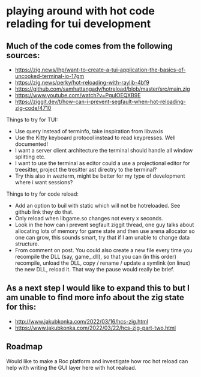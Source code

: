 # playing around with hot code relading for tui development

## Much of the code comes from the following sources:
  - https://zig.news/lhp/want-to-create-a-tui-application-the-basics-of-uncooked-terminal-io-17gm
  - https://zig.news/perky/hot-reloading-with-raylib-4bf9
  - https://github.com/samhattangady/hotreload/blob/master/src/main.zig
  - https://www.youtube.com/watch?v=PgulOEQXB9E
  - https://ziggit.dev/t/how-can-i-prevent-segfault-when-hot-reloading-zig-code/4710

Things to try for TUI:
 - Use query instead of terminfo, take inspiration from libvaxis 
 - Use the Kitty keyboard protocol instead to read keypresses. Well documented!
 - I want a server client architecture the terminal should handle all window splitting etc.
 - I want to use the terminal as editor could a use a projectional editor for treesitter, project the tresitter ast directry to the terminal?
 - Try this also in wezterm, might be better for my type of development where i want sessions?


Things to try for code reload:
 - Add an option to buil with static which will not be hotreloaded. See github link they do that.
 - Only reload when libgame.so changes not every x seconds.
 - Look in the how can i prevent segfault ziggit thread, one guy talks about allocating lots of memory for game state and then use arena allocator so one can grow, this sounds smart, try that if I am unable to change data structure.
 - From comment on post. 
    You could also create a new file every time you recompile the DLL (say, game_<timestamp>.dll), so that you can (in this order) recompile, unload the DLL, copy / rename / update a symlink (on linux) the new DLL, reload it. That way the pause would really be brief.

## As a next step I would like to expand this to but I am unable to find more info about the zig state for this:
  - http://www.jakubkonka.com/2022/03/16/hcs-zig.html
  - https://www.jakubkonka.com/2022/03/22/hcs-zig-part-two.html

## Roadmap
  Would like to make a Roc platform and investigate how roc hot reload can help with writing the GUI layer here with hot reaload.
